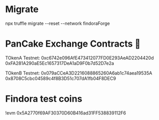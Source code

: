 
# Migrate
npx truffle migrate --reset --network findoraForge

# PanCake Exchange Contracts 🥞

TOkenA Testnet: 0xc6742e096AfE473412077FD0E293AeAD2204420d  0xFA281A290aE5Ec1657317DeA1aD9F0b7d52D7e2a

TOkenB Testnet: 0x079aCCeA3D2216088865260A6ab1c74aea19535A  0x8708C5cbc04589c4f8B3D51c707dA1fb04F8DEC9 



# Findora test coins
!evm 0x5A2770f69AF30370D60B416ad31FF538839112F6